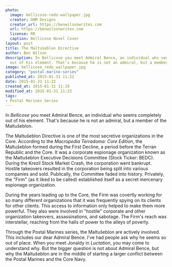 ```yaml
---
photo:
  image: bellicose-redo-wallpaper.jpg
  creator: DHM Designs
  creator_url: https://benwilsonwrites.com
  url: https://benwilsonwrites.com
  license: RR
  caption: Bellicose Novel Cover
layout: post
title: The Maltuŝeblon Directive
author: Ben Wilson
description: In Bellicose you meet Admiral Bence, an individual who seems completely
  out of his element. That's because he is not an admiral, but a member of the Maltuŝeblon.
image: bellicose_redo_wallpaper.jpg
category: "postal-marine-series"
published_at: 2015-01-31 11:22
date: 2015-01-31 11:22
created_at: 2015-01-31 11:19
modified_at: 2015-01-31 11:22
tags:
- Postal Marines Series
---
```

<!--Lead Paragraph-->

In *Bellicose* you meet Admiral Bence, an individual who seems completely out of his element. That's because he is not an admiral, but a member of the Maltuŝeblon.

<!-- more -->
The Maltuŝeblon Directive is one of the most secretive organizations in the Core. According to the *Macropedia Terradoma: Core Edition*, the Maltuŝeblon formed during the First Decline, a period before the Terran Republic and the Core. It was a corporate espionage organization known as the Maltuŝeblon Executive Decisions Committee (Stock Ticker: BEDC). During the Krezil Stock Market Crash, the corporation went bankrupt. Hostile takeovers resulted in the corporation being split into various companies and sold. Publically, the Committee faded into history. Privately, the "Firm" (as it liked to be called) established itself as a secret mercenary espionage organization.

During the years leading up to the Core, the Firm was covertly working for so many different organizations that it was frequently spying on its clients for other clients. This access to information only helped to make them more powerful. They also were involved in "hostile" corporate and other organization takeovers, assassinations, and sabotage. The Firm's reach was interstellar, reaching from the halls of power to the alleys of poverty.

Through the Postal Marines series, the Maltuŝeblon are actively involved. This includes our dear Admiral Bence. I've had people ask why he seems so out of place. When you meet Jonaldy in *Luctation*, you may come to understand why. But the bigger question is not about Admiral Bence, but why the Maltuŝeblon are in the middle of starting a larger conflict between the Postal Marines and the Core Navy.
